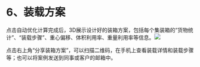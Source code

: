 # 6、装载方案

点击自动优化计算完成后，3D展示设计好的装箱方案，包括每个集装箱的“货物统计”、“装载步骤”、重心偏移、体积利用率、重量利用率等信息。![](https://github.com/loadmaster/loadmaster-manual/tree/4f20f7e1d8eaa187d96657173bdf15a3c193db55/assets/ss.png)

点击右上角“分享装箱方案”，可以扫描二维码，在手机上查看装载详情和装载步骤等；也可以将案例发送到同事或客户的邮箱中。

